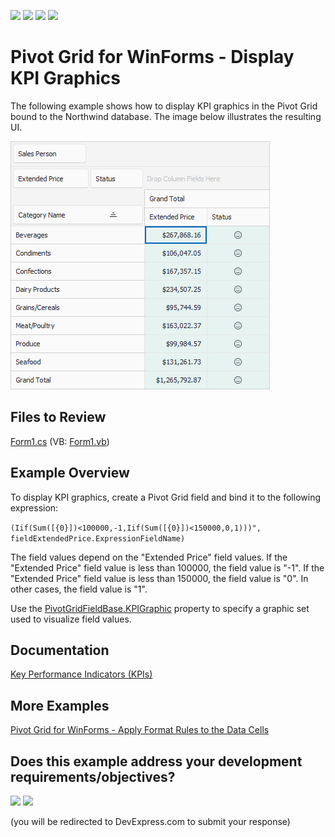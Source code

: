 <!-- default badges list -->
![](https://img.shields.io/endpoint?url=https://codecentral.devexpress.com/api/v1/VersionRange/128581888/22.1.5%2B)
[![](https://img.shields.io/badge/Open_in_DevExpress_Support_Center-FF7200?style=flat-square&logo=DevExpress&logoColor=white)](https://supportcenter.devexpress.com/ticket/details/T152365)
[![](https://img.shields.io/badge/📖_How_to_use_DevExpress_Examples-e9f6fc?style=flat-square)](https://docs.devexpress.com/GeneralInformation/403183)
[![](https://img.shields.io/badge/💬_Leave_Feedback-feecdd?style=flat-square)](#does-this-example-address-your-development-requirementsobjectives)
<!-- default badges end -->

# Pivot Grid for WinForms - Display KPI Graphics 

The following example shows how to display KPI graphics in the Pivot Grid bound to the Northwind database. The image below illustrates the resulting UI.

![Pivot Grid](images/pivotgrid.png)

## Files to Review

[Form1.cs](./CS/WindowsFormsApp_RegularDataSourceKPI/Form1.cs) (VB: [Form1.vb](./VB/WindowsFormsApp_RegularDataSourceKPI/Form1.vb))

## Example Overview

To display KPI graphics, create a Pivot Grid field and bind it to the following expression:

`(Iif(Sum([{0}])<100000,-1,Iif(Sum([{0}])<150000,0,1)))", fieldExtendedPrice.ExpressionFieldName)`

The field values depend on the "Extended Price" field values. If the "Extended Price" field value is less than 100000, the field value is "-1". If the "Extended Price" field value is less than 150000, the field value is "0". In other cases, the field value is "1".

Use the [PivotGridFieldBase.KPIGraphic](https://docs.devexpress.com/CoreLibraries/DevExpress.XtraPivotGrid.PivotGridFieldBase.KPIGraphic) property to specify a graphic set used to visualize field values.

## Documentation

[Key Performance Indicators (KPIs)](https://docs.devexpress.com/WindowsForms/8390/controls-and-libraries/pivot-grid/data-analysis/key-performance-indicators-kpis)

## More Examples

[Pivot Grid for WinForms - Apply Format Rules to the Data Cells](https://github.com/DevExpress-Examples/winforms-pivot-grid-apply-format-rules-to-data-cells)


<!-- feedback -->
## Does this example address your development requirements/objectives?

[<img src="https://www.devexpress.com/support/examples/i/yes-button.svg"/>](https://www.devexpress.com/support/examples/survey.xml?utm_source=github&utm_campaign=winforms-pivot-grid-display-kpi-graphics&~~~was_helpful=yes) [<img src="https://www.devexpress.com/support/examples/i/no-button.svg"/>](https://www.devexpress.com/support/examples/survey.xml?utm_source=github&utm_campaign=winforms-pivot-grid-display-kpi-graphics&~~~was_helpful=no)

(you will be redirected to DevExpress.com to submit your response)
<!-- feedback end -->
